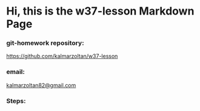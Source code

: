 # Hi, this is the w37-lesson Markdown Page

### git-homework repository:
<https://github.com/kalmarzoltan/w37-lesson>

### email:


<kalmarzoltan82@gmail.com><br/>

### Steps: